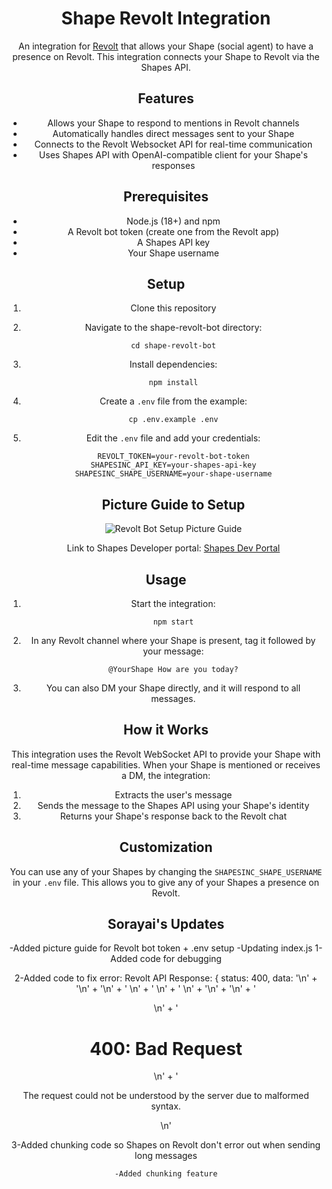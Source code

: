# Shape Revolt Integration

An integration for [Revolt](https://revolt.chat) that allows your Shape (social agent) to have a presence on Revolt. This integration connects your Shape to Revolt via the Shapes API.

## Features

- Allows your Shape to respond to mentions in Revolt channels
- Automatically handles direct messages sent to your Shape
- Connects to the Revolt Websocket API for real-time communication
- Uses Shapes API with OpenAI-compatible client for your Shape's responses

## Prerequisites

- Node.js (18+) and npm
- A Revolt bot token (create one from the Revolt app)
- A Shapes API key
- Your Shape username

## Setup

1. Clone this repository
2. Navigate to the shape-revolt-bot directory:
   ```
   cd shape-revolt-bot
   ```
3. Install dependencies:
   ```
   npm install
   ```
4. Create a `.env` file from the example:
   ```
   cp .env.example .env
   ```
5. Edit the `.env` file and add your credentials:
   ```
   REVOLT_TOKEN=your-revolt-bot-token
   SHAPESINC_API_KEY=your-shapes-api-key
   SHAPESINC_SHAPE_USERNAME=your-shape-username
   ```

   ## Picture Guide to Setup

   ![Revolt Bot Setup Picture Guide](https://github.com/user-attachments/assets/977b2c8f-3be8-4a09-9683-caf0a02188ed)
   
   Link to Shapes Developer portal: [Shapes Dev Portal](https://shapes.inc/developer)

## Usage

1. Start the integration:
   ```
   npm start
   ```

2. In any Revolt channel where your Shape is present, tag it followed by your message:
   ```
   @YourShape How are you today?
   ```

3. You can also DM your Shape directly, and it will respond to all messages.

## How it Works

This integration uses the Revolt WebSocket API to provide your Shape with real-time message capabilities. When your Shape is mentioned or receives a DM, the integration:

1. Extracts the user's message
2. Sends the message to the Shapes API using your Shape's identity
3. Returns your Shape's response back to the Revolt chat

## Customization

You can use any of your Shapes by changing the `SHAPESINC_SHAPE_USERNAME` in your `.env` file. This allows you to give any of your Shapes a presence on Revolt. 




## Sorayai's Updates
-Added picture guide for Revolt bot token + .env setup
-Updating index.js
   1-Added code for debugging
   
   2-Added code to fix error: 
   Revolt API Response: {
  status: 400,
  data: '<!DOCTYPE html>\n' +
    '<html lang="en">\n' +
    '<head>\n' +
    '    <meta charset="utf-8">\n' +
    '    <meta name="color-scheme" content="light dark">\n' +
    '    <title>400 Bad Request</title>\n' +
    '</head>\n' +
    '<body align="center">\n' +
    '    <div role="main" align="center">\n' +
    '        <h1>400: Bad Request</h1>\n' +
    '        <p>The request could not be understood by the server due to malformed syntax.</p>\n' 

  3-Added chunking code so Shapes on Revolt don't error out when sending long messages  
    
    -Added chunking feature

